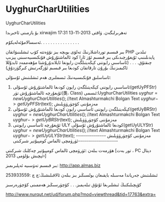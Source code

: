 UyghurCharUtilities
===================

UyghurCharUtilities


بۇ يازمىنى ئاخىرىدا   xirwajim تەھرىرلىگەن. ۋاقتى  2013-11-13 17:31  


ئەسسالامۇئەلەيكۇم. . . . . . . . . . . . . . . . 

بىر قىسىم تورداشلارنىڭ تەلۋى بويچە بىز نۆۋەتتە كۆپ ئىشلىنىۋاتقان PHP تىلدىن پايدىلىنىپ ئۇيغۇرچىدىكى بىر قىسىم ئۆز ئارا كود ئالماشتۇرۇش فۇنكىسىيەسىنى يېزىپ چىقتۇق. . . . (ئاساسىي رايوننى كېڭەيتىلگەن رايونغا ئايلاندۇرۇشتا مۇھەممەد ئابدۇللا ئاكىمىزنىڭ بۇرۇن تارقاتقان كودىغا بىر قىسىم ئۆزگەرتىش كىرگۈزدۇق)

ئاساسلىق فۇنكىسىيەنىڭ ئىسملىرى ھەم ئىشلىتىش ئۇسۇلى:

1. ئاساسىي رايوننى كېڭەيتىلگەن رايون كودىغا ئالماشتۇرۇش ئۇسۇلى(getUyPFStr)
ئۇيغۇرچە ئالماشتۇرۇش تۈر(类، Class) ئىسمى:UyghurCharUtilities
$uyghur=new UyghurCharUtilities();
//$text Almashturmakchi Bolgan Text
$uyghur->getUyPFStr($text);
مەزمۇننى كۆچۈرۈۋېلىش
2. كېڭەيتىلگەن رايوننى ئاساسىي رايون كودىغا ئالماشتۇرۇش ئۇسۇلى(getUyBRStr)
$uyghur=new UyghurCharUtilities();
//$text Almashturmakchi Bolgan Text
$uyghur->getUyBRStr($text);
مەزمۇننى كۆچۈرۈۋېلىش
3. ئۇيغۇرچە ئاساسىي رايوننى ULY كودىغا ئالماشتۇرۇش ئۇسۇلى(getUyULYStr)
$uyghur=new UyghurCharUtilities();
//$text Almashturmakchi Bolgan Text
$uyghur->getUyULYStr($text);
مەزمۇننى كۆچۈرۈۋېلىش
---------------ئۈرۈمچى ئالماس كومپيۇتېر شىركىتى--------------------

ھۆرمەت بىلەن :ئۈرۈمچى ئالماس كومپيۇتېر چەكلىك شىركىتى [تور بەت ، PC دېتال ئېچىش بۆلۈمى 2013›]

بىر قىسىم تەۋسىيە ئەپلىرىمىز: http://app.almas.biz

ئىشلىتىش جەرياندا مەسىلە بايقىغان بولسىڭىز بىز بىلەن ئالاقىلىشىڭ:چ چ :253933559

كۆپچىلىكنىڭ ئىشلىرىغا ئۇتۇق تىلەيمىز. . . كۆچۈرسىڭىز ھەممىنى كۆچۈرەرسىز 



http://www.nurqut.net/ud/forum.php?mod=viewthread&tid=17763&extra=
